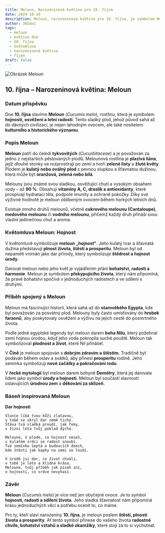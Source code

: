 ```yaml
---
title: Meloun, Narozeninová květina pro 10. října
date: 2024-10-10
description: Meloun, narozeninová květina pro 10. října, je symbolem Hojnost. Objevte její jedinečný význam, fascinující příběhy a poezii, která oslavuje její krásu.
author: 365dní
tags:
  - meloun
  - květina dne
  - 10. října
  - květomluva
  - narozeninová květina
  - říjen
draft: false
---
```


![Obrázek Meloun](https://cdn.pixabay.com/photo/2022/04/01/14/43/melon-flower-7104975_640.jpg#center)


## 10. října – Narozeninová květina: Meloun

### Datum příspěvku

Dne **10. října** slavíme **Meloun** (_Cucumis melo_), rostlinu, která je symbolem **hojnosti, osvěžení a letní radosti**. Tento sladký plod, jehož původ sahá až do dávných civilizací, je nejen lahodným ovocem, ale také nositelem **kulturního a historického významu**.

### Popis Meloun

**Meloun** patří do čeledi **tykvovitých** (_Cucurbitaceae_) a je považován za jedno z nejstarších pěstovaných plodů. Melounová rostlina je **plazivá liána**, jejíž dlouhé stonky se rozprostírají po zemi a tvoří **zelené listy** a **žluté květy**. Plodem je **kulatý nebo oválný plod** s pevnou slupkou a šťavnatou dužinou, která může být **oranžová, zelená nebo bílá**.

Melouny jsou známé svou sladkou, osvěžující chutí a vysokým obsahem vody – až **90 %**. Obsahují **vitamíny A, C, draslík a antioxidanty**, které prospívají hydrataci těla, podpoře imunity a ochraně pokožky. Díky své výživné hodnotě je meloun oblíbeným ovocem během horkých letních dnů.

Existuje mnoho druhů melounů, včetně **cukrového melounu (Cantaloupe)**, **medového melounu** či **vodního melounu**, přičemž každý druh přináší svou vlastní jedinečnou chuť a aroma.

### Květomluva Meloun: Hojnost

V květomluvě symbolizuje **meloun** **„hojnost“**. Jeho kulatý tvar a šťavnatá dužina představují **plnost života, štěstí a prosperitu**. Meloun byl od nepaměti vnímán jako dar přírody, který symbolizuje **štědrost a hojnost úrody**.

Darovat meloun nebo jeho květ je vyjádřením přání **bohatství, radosti a harmonie**. Meloun je symbolem **překypujícího života**, který nám připomíná, že pravé bohatství spočívá v jednoduchých radostech a ve sdílení s druhými.

### Příběh spojený s Meloun

Meloun má fascinující historii, která sahá až do **starověkého Egypta**, kde byl považován za posvátný plod. Melouny byly často umísťovány do **hrobek faraonů**, aby poskytovaly osvěžení a výživu na jejich cestě do posmrtného života.

Podle jedné egyptské legendy byl meloun darem **boha Nilu**, který požehnal zemi hojnou úrodou, když jeho voda pokropila suché pouště. Meloun tak symbolizoval **plodnost a život**, které Nil přinášel.

V **Číně** je meloun spojován s **dobrým zdravím a štěstím**. Tradičně byl podáván během oslav a svátků, aby přinesl **prosperitu** rodině. Jeho semínka symbolizují **nové začátky a pokračování rodu**.

V **řecké mytologii** byl meloun darem bohyně **Demétry**, která jej darovala lidem jako symbol **úrody a hojnosti**. Meloun byl součástí slavností oslavujících **úrodnou zem** a **děkování za sklizeň**.

### Báseň inspirovaná Meloun

**Dar hojnosti**

```
Slunce líbá tvou kůži zlatavou,  
v tobě se skryl dar země tichý.  
Šťáva tvá sladká proudí, jak řeky,  
v žízni léta tvůj poklad dýchá.  

Meloune, ó plode, co hojnost neseš,  
v kulatém srdci se radost snoubí.  
Tvé semínko šeptá o budoucích dnech,  
kde štěstí jak kapky na zemi se loudí.  

V úrodě jsi dar, co život chválí,  
v tobě je léto a klidná krása.  
Meloune, tvůj příběh jak píseň zní,  
o hojnosti, co srdce nevyhasí.  
```

### Závěr

**Meloun** (_Cucumis melo_) je více než jen obyčejné ovoce. Je to symbol **hojnosti, radosti a sdílení života**. Jeho sladká šťavnatost nám připomíná krásu jednoduchých věcí a potřebu ocenit to, co máme.

Pro ty, kteří slaví narozeniny **10. října**, je meloun poslem **štěstí, plnosti života a prosperity**. Ať tento symbol přinese do vašeho života **radostné chvíle, bohatství vztahů a sladké okamžiky**, které stojí za to si vychutnat.